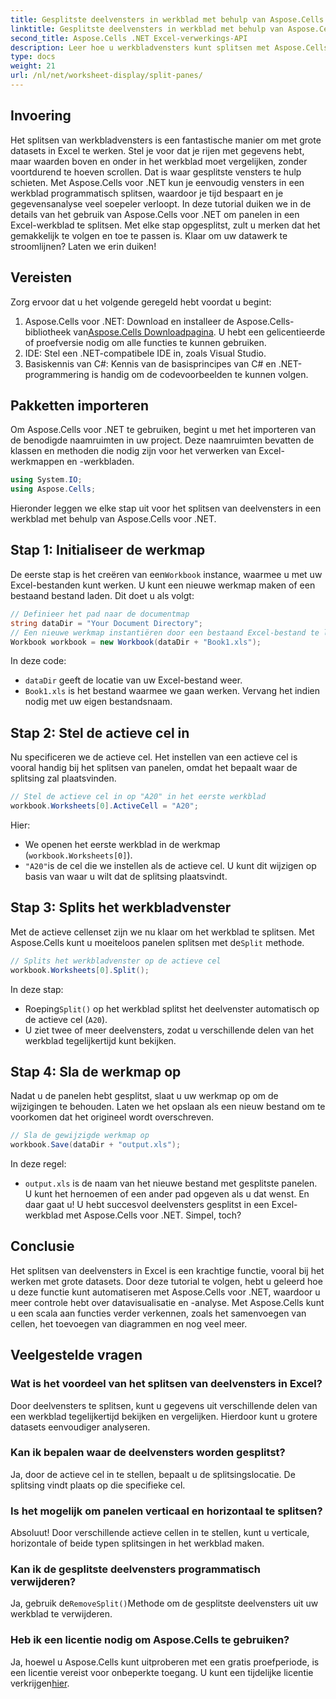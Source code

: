 ```yaml
---
title: Gesplitste deelvensters in werkblad met behulp van Aspose.Cells
linktitle: Gesplitste deelvensters in werkblad met behulp van Aspose.Cells
second_title: Aspose.Cells .NET Excel-verwerkings-API
description: Leer hoe u werkbladvensters kunt splitsen met Aspose.Cells voor .NET in een stapsgewijze handleiding. Perfect voor verbeterde gegevensanalyse en weergaveaanpassing.
type: docs
weight: 21
url: /nl/net/worksheet-display/split-panes/
---
```

## Invoering
Het splitsen van werkbladvensters is een fantastische manier om met grote datasets in Excel te werken. Stel je voor dat je rijen met gegevens hebt, maar waarden boven en onder in het werkblad moet vergelijken, zonder voortdurend te hoeven scrollen. Dat is waar gesplitste vensters te hulp schieten. Met Aspose.Cells voor .NET kun je eenvoudig vensters in een werkblad programmatisch splitsen, waardoor je tijd bespaart en je gegevensanalyse veel soepeler verloopt.
In deze tutorial duiken we in de details van het gebruik van Aspose.Cells voor .NET om panelen in een Excel-werkblad te splitsen. Met elke stap opgesplitst, zult u merken dat het gemakkelijk te volgen en toe te passen is. Klaar om uw datawerk te stroomlijnen? Laten we erin duiken!
## Vereisten
Zorg ervoor dat u het volgende geregeld hebt voordat u begint:
1. Aspose.Cells voor .NET: Download en installeer de Aspose.Cells-bibliotheek van[Aspose.Cells Downloadpagina](https://releases.aspose.com/cells/net/). U hebt een gelicentieerde of proefversie nodig om alle functies te kunnen gebruiken.
2. IDE: Stel een .NET-compatibele IDE in, zoals Visual Studio.
3. Basiskennis van C#: Kennis van de basisprincipes van C# en .NET-programmering is handig om de codevoorbeelden te kunnen volgen.
## Pakketten importeren
Om Aspose.Cells voor .NET te gebruiken, begint u met het importeren van de benodigde naamruimten in uw project. Deze naamruimten bevatten de klassen en methoden die nodig zijn voor het verwerken van Excel-werkmappen en -werkbladen.
```csharp
using System.IO;
using Aspose.Cells;
```
Hieronder leggen we elke stap uit voor het splitsen van deelvensters in een werkblad met behulp van Aspose.Cells voor .NET.
## Stap 1: Initialiseer de werkmap
 De eerste stap is het creëren van een`Workbook` instance, waarmee u met uw Excel-bestanden kunt werken. U kunt een nieuwe werkmap maken of een bestaand bestand laden. Dit doet u als volgt:
```csharp
// Definieer het pad naar de documentmap
string dataDir = "Your Document Directory";
// Een nieuwe werkmap instantiëren door een bestaand Excel-bestand te laden
Workbook workbook = new Workbook(dataDir + "Book1.xls");
```
In deze code:
- `dataDir` geeft de locatie van uw Excel-bestand weer.
- `Book1.xls` is het bestand waarmee we gaan werken. Vervang het indien nodig met uw eigen bestandsnaam.
## Stap 2: Stel de actieve cel in
Nu specificeren we de actieve cel. Het instellen van een actieve cel is vooral handig bij het splitsen van panelen, omdat het bepaalt waar de splitsing zal plaatsvinden.
```csharp
// Stel de actieve cel in op "A20" in het eerste werkblad
workbook.Worksheets[0].ActiveCell = "A20";
```
Hier:
- We openen het eerste werkblad in de werkmap (`workbook.Worksheets[0]`).
- `"A20"`is de cel die we instellen als de actieve cel. U kunt dit wijzigen op basis van waar u wilt dat de splitsing plaatsvindt.
## Stap 3: Splits het werkbladvenster
 Met de actieve cellenset zijn we nu klaar om het werkblad te splitsen. Met Aspose.Cells kunt u moeiteloos panelen splitsen met de`Split` methode.
```csharp
// Splits het werkbladvenster op de actieve cel
workbook.Worksheets[0].Split();
```
In deze stap:
-  Roeping`Split()` op het werkblad splitst het deelvenster automatisch op de actieve cel (`A20`).
- U ziet twee of meer deelvensters, zodat u verschillende delen van het werkblad tegelijkertijd kunt bekijken.
## Stap 4: Sla de werkmap op
Nadat u de panelen hebt gesplitst, slaat u uw werkmap op om de wijzigingen te behouden. Laten we het opslaan als een nieuw bestand om te voorkomen dat het origineel wordt overschreven.
```csharp
// Sla de gewijzigde werkmap op
workbook.Save(dataDir + "output.xls");
```
In deze regel:
- `output.xls` is de naam van het nieuwe bestand met gesplitste panelen. U kunt het hernoemen of een ander pad opgeven als u dat wenst.
En daar gaat u! U hebt succesvol deelvensters gesplitst in een Excel-werkblad met Aspose.Cells voor .NET. Simpel, toch?
## Conclusie
Het splitsen van deelvensters in Excel is een krachtige functie, vooral bij het werken met grote datasets. Door deze tutorial te volgen, hebt u geleerd hoe u deze functie kunt automatiseren met Aspose.Cells voor .NET, waardoor u meer controle hebt over datavisualisatie en -analyse. Met Aspose.Cells kunt u een scala aan functies verder verkennen, zoals het samenvoegen van cellen, het toevoegen van diagrammen en nog veel meer.
## Veelgestelde vragen
### Wat is het voordeel van het splitsen van deelvensters in Excel?  
Door deelvensters te splitsen, kunt u gegevens uit verschillende delen van een werkblad tegelijkertijd bekijken en vergelijken. Hierdoor kunt u grotere datasets eenvoudiger analyseren.
### Kan ik bepalen waar de deelvensters worden gesplitst?  
Ja, door de actieve cel in te stellen, bepaalt u de splitsingslocatie. De splitsing vindt plaats op die specifieke cel.
### Is het mogelijk om panelen verticaal en horizontaal te splitsen?  
Absoluut! Door verschillende actieve cellen in te stellen, kunt u verticale, horizontale of beide typen splitsingen in het werkblad maken.
### Kan ik de gesplitste deelvensters programmatisch verwijderen?  
 Ja, gebruik de`RemoveSplit()`Methode om de gesplitste deelvensters uit uw werkblad te verwijderen.
### Heb ik een licentie nodig om Aspose.Cells te gebruiken?  
 Ja, hoewel u Aspose.Cells kunt uitproberen met een gratis proefperiode, is een licentie vereist voor onbeperkte toegang. U kunt een tijdelijke licentie verkrijgen[hier](https://purchase.aspose.com/temporary-license/).
